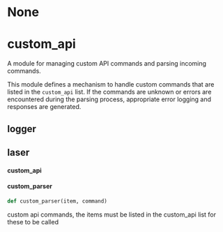 # None

<a id="custom_api"></a>

# custom\_api

A module for managing custom API commands and parsing incoming commands.

This module defines a mechanism to handle custom commands that are listed in
the `custom_api` list. If the commands are unknown or errors are encountered
during the parsing process, appropriate error logging and responses are
generated.

<a id="custom_api.logger"></a>

## logger

<a id="custom_api.laser"></a>

## laser

<a id="custom_api.custom_api"></a>

#### custom\_api

<a id="custom_api.custom_parser"></a>

#### custom\_parser

```python
def custom_parser(item, command)
```

custom api commands, the items must be listed in the custom_api list for these to be called

